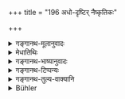 +++
title = "196 अधो-दृष्टिर् नैष्कृतिकः"

+++

<details><summary>गङ्गानथ-मूलानुवादः</summary>

With eyes cast downwards, of cruel disposition, intent upon the accomplishment of his own ends, dishonest and falsely humble;—such is the Brāhmaṇa ‘who behaves like the heron’.—(196)
</details>

<details><summary>मेधातिथिः</summary>

**बकव्रत**लक्षणम् अधोनिरीक्षणम् । अथ वा नीचदृष्टिः । नीचो दीनः । सर्वदैव व्यापारयति कथंचित् कुतश्चन लभते ऽधमाद् अपि गृह्णाति । **निष्कृतिर्** निष्ठुरता, तया चरति तत्प्रधानो **नैष्कृतिको** ऽसम्यग्भाषी । अलीकविनीतः श्रयति प्रश्रयं नम्रतां कार्ये तु व्याघातकः । बिडालो ऽलीकनिद्रां करोत्य् आमिषं जिघृक्षन् । एवं सोपधौ धर्मचरणो बैडालव्रतिक उक्तः । 

- तथैव **बकव्रतचरो** ऽपि । बका हि मत्स्यान् गृह्णन्तो जलचरेष्व् अवज्ञां दर्शयन्ति । अथ च मत्स्यग्रहणबुद्धय एव । व्रतेन शीलितं कर्मोच्यते । 

- प्रदर्शितं पदानाम् अपौनरुक्त्यम् । अथापि स्याल् लक्षणत्वाद् अदोषः । अविज्ञातं हि लक्षणं भवति । पौनःपुन्याभिधानेन सुग्रहो ऽर्थो भवति । 

- <u>कः</u> पुनः बैडालव्रतिकबकव्रतिकयोर् भेदः । 

- <u>उच्यते</u> । अयं स्वार्थसाधनपरो नान्यस्य कार्यं विहन्ति । पूर्वस् तु मात्सर्यात् स्वार्थसिद्धाव् असत्याम् अपि परस्य नाशयति ॥ ४.१९६ ॥
</details>

<details><summary>गङ्गानथ-भाष्यानुवादः</summary>

‘Looking downwards’ is a mark of ‘heron-like behaviour.’ Or, the term, ‘*adhodṛṣṭih*’ may mean ‘whose ideas are ‘*nīca*,’ *i.e., mean*; he who is ever ready to do anything, who accepts gifts even from the lowest persons.

‘*Niṣkṛti*’ is cruelty; he, in whom this is the principal factor, is called ‘*niṣkṛtika*,’ ‘cruel,’ he who talks in an improper manner.

‘*Falsely humble*,’—who shows himself to be extremely gentle and harmless, but, in actual practice, turns out to be most harmful. For example, the cat pretends to be asleep, when intent upon catching its prey; similarly, the person whose righteousness is mingled with deceit, has been called ‘*a man of cat-like behaviour*.’ So also with the expression, ‘*of heron-like behaviour*:’ When seeking to catch fish, herons pretend to show as if they were taking no notice of the creatures in water, and yet all the time they are intent upon catching the fish.

The term ‘*vrata*’ denotes *habit*.

It has been shown above how there is no repetition in the several parts of the verses. Even if there were some real repetitions, there would be nothing wrong in this, as the verses contain definitions (of two distinct characters); and the repeated assertions make the fact more easily intelligible.

“What is the difference between the *cat-like* and the *heron-like* behaviour!”

We explain as follows:—The latter (one who is *heron-like*) is bent upon accomplishing his own ends, he does not thwart the purposes of other men; while the former (one who is *cat-like*), thwarts the purpose of other people, through sheer jealousy, even though his own interests be not served by it—(196).
</details>

<details><summary>गङ्गानथ-टिप्पन्यः</summary>

This verse is quoted in Mitākṣarā (on 1.130);—in *Aparārka* (p. 170),
which explains ‘*śaṭha*’ as ‘stuck up’;—and in *Saṃskāramayūkha* (p.
66).
</details>

<details><summary>गङ्गानथ-तुल्य-वाक्यानि</summary>

**(verses 4.195-199)  
**

See Comparative notes for [Verse
4.195].
</details>

<details><summary>Bühler</summary>

196	That Brahmana, who with downcast look, of a cruel disposition, is solely intent on attaining his own ends, dishonest and falsely gentle, is one who acts like a heron.
</details>
